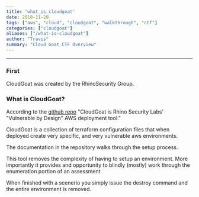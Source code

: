 ```yaml
---
title: 'what_is_cloudgoat'
date: 2018-11-28
tags: ["aws", "cloud", "cloudgoat", "walkthrough", "ctf"]
categories: ["cloudgoat"]
aliases: ["/what-is-cloudgoat"]
author: "Travis"
summary: "Cloud Goat CTF Overview"
---
```

---
### First
CloudGoat was created by the RhinoSecurity Group.

### What is CloudGoat?
According to the [github repo](https://github.com/RhinoSecurityLabs/cloudgoat) "CloudGoat is Rhino Security Labs' "Vulnerable by Design" AWS deployment tool."

CloudGoat is a collection of terraform configuration files that when deployed create very specific, and very vulnerable aws environments.

The documentation in the repository walks through the setup process.

This tool removes the complexity of having to setup an environment. More importantly it provides and opportunity to blindly (mostly) work through the enumeration portion of an assessment

When finished with a scenerio you simply issue the destroy command and the entire environment is removed.